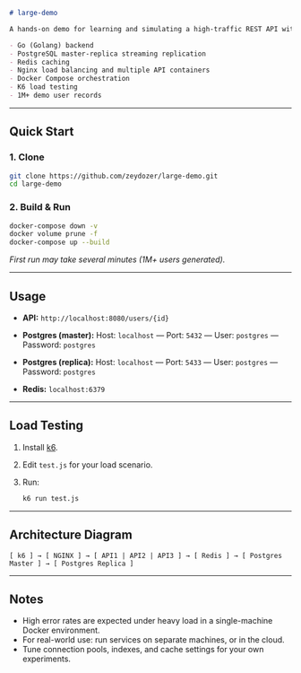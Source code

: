 ````markdown
# large-demo

A hands-on demo for learning and simulating a high-traffic REST API with:

- Go (Golang) backend
- PostgreSQL master-replica streaming replication
- Redis caching
- Nginx load balancing and multiple API containers
- Docker Compose orchestration
- K6 load testing
- 1M+ demo user records

````

---

## Quick Start

### 1. Clone

```sh
git clone https://github.com/zeydozer/large-demo.git
cd large-demo
```

### 2. Build & Run

```sh
docker-compose down -v
docker volume prune -f
docker-compose up --build
```

*First run may take several minutes (1M+ users generated).*

---

## Usage

* **API:**
  `http://localhost:8080/users/{id}`

* **Postgres (master):**
  Host: `localhost` — Port: `5432` — User: `postgres` — Password: `postgres`

* **Postgres (replica):**
  Host: `localhost` — Port: `5433` — User: `postgres` — Password: `postgres`

* **Redis:**
  `localhost:6379`

---

## Load Testing

1. Install [k6](https://k6.io/).
2. Edit `test.js` for your load scenario.
3. Run:

   ```sh
   k6 run test.js
   ```

---

## Architecture Diagram

```
[ k6 ] → [ NGINX ] → [ API1 | API2 | API3 ] → [ Redis ] → [ Postgres Master ] → [ Postgres Replica ]
```

---

## Notes

* High error rates are expected under heavy load in a single-machine Docker environment.
* For real-world use: run services on separate machines, or in the cloud.
* Tune connection pools, indexes, and cache settings for your own experiments.